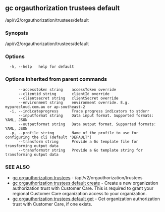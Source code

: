 ## gc orgauthorization trustees default

/api/v2/orgauthorization/trustees/default

### Synopsis

/api/v2/orgauthorization/trustees/default

### Options

```
  -h, --help   help for default
```

### Options inherited from parent commands

```
      --accesstoken string    accessToken override
      --clientid string       clientId override
      --clientsecret string   clientSecret override
      --environment string    environment override. E.g. mypurecloud.com.au or ap-southeast-2
  -i, --indicateprogress      Trace progress indicators to stderr
      --inputformat string    Data input format. Supported formats: YAML, JSON
      --outputformat string   Data output format. Supported formats: YAML, JSON
  -p, --profile string        Name of the profile to use for configuring the cli (default "DEFAULT")
      --transform string      Provide a Go template file for transforming output data
      --transformstr string   Provide a Go template string for transforming output data
```

### SEE ALSO

* [gc orgauthorization trustees](gc_orgauthorization_trustees.html)	 - /api/v2/orgauthorization/trustees
* [gc orgauthorization trustees default create](gc_orgauthorization_trustees_default_create.html)	 - Create a new organization authorization trust with Customer Care. This is required to grant your regional Customer Care organization access to your organization.
* [gc orgauthorization trustees default get](gc_orgauthorization_trustees_default_get.html)	 - Get organization authorization trust with Customer Care, if one exists.


